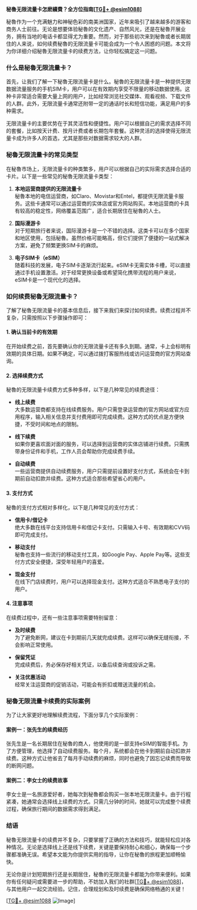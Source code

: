 **秘魯无限流量卡怎麽續費？全方位指南[[TG💪+ @esim1088](https://t.me/s/esim1088)]**

秘魯作为一个充满魅力和神秘色彩的南美洲国家，近年来吸引了越来越多的游客和商务人士前往。无论是想要体验秘魯的文化遗产、自然风光，还是在秘魯开展业务，拥有当地的电话卡都显得尤为重要。然而，对于那些初次来到秘魯或者长期居住的人来说，如何续费秘魯的无限流量卡可能会成为一个令人困惑的问题。本文将为你详细介绍秘魯无限流量卡的续费方法，让你轻松搞定这一问题。

### 什么是秘魯无限流量卡？

首先，让我们了解一下秘魯无限流量卡是什么。秘魯的无限流量卡是一种提供无限数据流量服务的手机SIM卡，用户可以在有效期内享受不限量的移动数据使用。这种卡非常适合需要大量上网的用户，比如经常浏览社交媒体、观看视频、下载文件的人群。此外，无限流量卡通常还附带一定的通话时长和短信功能，满足用户的多种需求。

无限流量卡的主要优势在于其灵活性和便捷性。用户可以根据自己的需求选择不同的套餐，比如按天计费、按月计费或者长期包年套餐。这种灵活的选择使得无限流量卡成为许多人的首选，尤其是那些对数据需求较大的人群。

### 秘魯无限流量卡的常见类型

在秘魯市场上，无限流量卡的种类繁多，用户可以根据自己的实际需求选择合适的卡片。以下是一些常见的秘魯无限流量卡类型：

1. **本地运营商提供的无限流量卡**  
   秘魯本地的电信运营商，如Claro、Movistar和Entel，都提供无限流量卡服务。这些卡通常可以通过运营商的实体店或官方网站购买。本地运营商的卡具有较高的稳定性，网络覆盖范围广，适合长期居住在秘魯的人士。

2. **国际漫游卡**  
   对于短期旅行者来说，国际漫游卡是一个不错的选择。这类卡可以在多个国家和地区使用，包括秘魯。虽然价格可能略高，但它们提供了便捷的一站式解决方案，避免了频繁更换SIM卡的麻烦。

3. **电子SIM卡（eSIM）**  
   随着科技的发展，电子SIM卡逐渐流行起来。eSIM卡无需实体卡槽，可以直接通过手机设置激活。对于经常更换设备或希望简化携带流程的用户来说，eSIM卡是一个现代化的选择。

### 如何续费秘魯无限流量卡？

了解了秘魯无限流量卡的基本信息后，接下来我们来探讨如何续费。续费过程并不复杂，只需按照以下步骤操作即可：

#### 1. 确认当前卡的有效期

在开始续费之前，首先要确认你的无限流量卡还有多久到期。通常，卡上会标明有效期的具体日期。如果不确定，可以通过拨打客服热线或访问运营商的官方网站查询。

#### 2. 选择续费方式

秘魯的无限流量卡续费方式多种多样，以下是几种常见的续费途径：

- **线上续费**  
  大多数运营商都支持在线续费服务。用户只需登录运营商的官方网站或官方应用程序，输入相关信息并支付费用即可完成续费。这种方式的优点是方便快捷，不受时间和地点的限制。

- **线下续费**  
  如果你更喜欢面对面的服务，可以选择到运营商的实体店铺进行续费。只需携带身份证件和手机，工作人员会帮助你完成续费手续。

- **自动续费**  
  一些运营商提供自动续费服务，用户只需提前设置好支付方式，系统会在卡到期前自动扣款并续费。这种方式适合那些希望省心的用户。

#### 3. 支付方式

秘魯的支付方式相对多样化，以下是几种常见的支付方式：

- **信用卡/借记卡**  
  绝大多数在线平台支持信用卡和借记卡支付。只需输入卡号、有效期和CVV码即可完成支付。

- **移动支付**  
  秘魯也支持一些流行的移动支付工具，如Google Pay、Apple Pay等。这些支付方式安全便捷，深受年轻用户的喜爱。

- **现金支付**  
  在线下门店续费时，用户可以选择现金支付。这种方式适合不熟悉电子支付的用户。

#### 4. 注意事项

在续费过程中，还有一些注意事项需要特别留意：

- **及时续费**  
  为了避免断网，建议在卡到期前几天就完成续费。这样可以确保无缝衔接，不会影响正常使用。

- **保留凭证**  
  完成续费后，务必保存好相关凭证，以备后续查询或投诉之需。

- **关注优惠活动**  
  经常关注运营商的促销活动，可能会有折扣或赠送流量的机会。

### 秘魯无限流量卡续费的实际案例

为了让大家更好地理解续费流程，下面分享几个实际案例：

#### 案例一：张先生的续费经历

张先生是一名长期居住在秘魯的商人，他使用的是一部支持eSIM的智能手机。为了方便管理，他选择了自动续费服务。每个月，系统都会在他卡到期前自动扣款并续费。这种方式让他省去了每月手动续费的麻烦，同时也避免了因忘记续费而导致的断网问题。

#### 案例二：李女士的续费故事

李女士是一名旅游爱好者，她每次到秘魯都会购买一张本地无限流量卡。由于行程紧凑，她通常会选择线上续费的方式。只需几分钟的时间，她就可以完成整个续费过程，确保旅行期间的数据需求得到满足。

### 结语

秘魯无限流量卡的续费并不复杂，只要掌握了正确的方法和技巧，就能轻松应对各种情况。无论是选择线上还是线下续费，关键是要保持耐心和细心，确保每一个步骤都准确无误。希望本文能为你提供实用的指导，让你在秘魯的旅程更加顺畅愉快。

无论你是计划短期旅行还是长期居住，秘魯的无限流量卡都能为你带来便利。如果你有任何疑问或需要进一步的帮助，不妨加入我们的社群[[TG💪+ @esim1088](https://t.me/s/esim1088)]，与其他用户一起交流经验。记住，合理规划和及时续费是确保网络畅通的关键！

[[TG💪+ @esim1088](https://t.me/s/esim1088) ![Image](https://i.postimg.cc/4NQfJmqS/Snipaste-2025-05-13-00-14-12.png)]